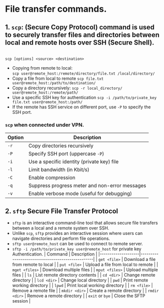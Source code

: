 # File transfer commands.


## 1. `scp`: (Secure Copy Protocol) command is used to securely transfer files and directories between local and remote hosts over SSH (Secure Shell). 
<br>``scp [options] <source> <destination>``
- Copying from remote to local:<br>
``scp user@remote_host:/remote/directory/file.txt /local/directory/``
-  Copy a file from local to remote
``scp file.txt user@remote_host:/path/to/destination/``
- Copy a directory recursively:
``scp -r local_directory/ user@remote_host:/remote/path/``
- Use a specific SSH key for authentication
``scp -i /path/to/private_key file.txt user@remote_host:/path/``
- If the remote has SSH service on different port, use `-P` to specify the SSH port.

### `scp` when connected under VPN.
 

| Option | Description                                      |
|--------|--------------------------------------------------|
| `-r`   | Copy directories recursively                     |
| `-P`   | Specify SSH port (uppercase `-P`)                |
| `-i`   | Use a specific identity (private key) file       |
| `-l`   | Limit bandwidth (in Kbit/s)                      |
| `-C`   | Enable compression                               |
| `-q`   | Suppress progress meter and non-error messages   |
| `-v`   | Enable verbose mode (useful for debugging)       |

### 


## 2. `sftp` Secure File Transfer Protocol
- `sftp` is an interactive command-line tool that allows secure file transfers between a local and a remote system over SSH.
- Unlike `scp`, `sftp` provides an interactive session where users can navigate directories and perform file operations.
- ``sftp user@remote_host`` can be used to connect to remote server.
- ``sftp -i /path/to/private_key user@remote_host`` for private key Authentication.
| Command            | Description                                      |
|--------------------|--------------------------------------------------|
| `get <file>`       | Download a file from remote to local             |
| `put <file>`       | Upload a file from local to remote               |
| `mget <files>`     | Download multiple files                          |
| `mput <files>`     | Upload multiple files                            |
| `ls`               | List remote directory contents                   |
| `cd <dir>`         | Change remote directory                          |
| `lcd <dir>`        | Change local directory                           |
| `pwd`              | Print remote working directory                   |
| `lpwd`             | Print local working directory                    |
| `rm <file>`        | Remove a remote file                             |
| `mkdir <dir>`      | Create a remote directory                        |
| `rmdir <dir>`      | Remove a remote directory                        |
| `exit` or `bye`    | Close the SFTP session                           |